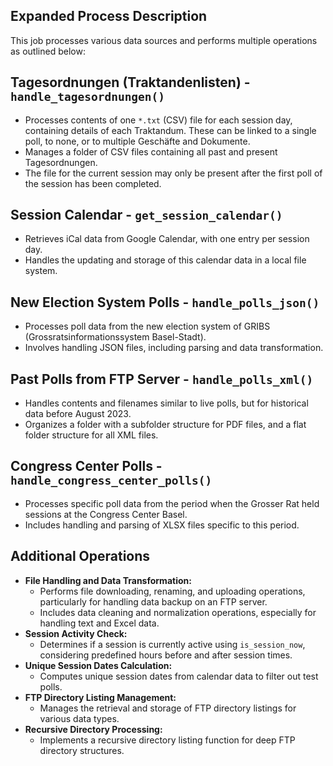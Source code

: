 ## Expanded Process Description

This job processes various data sources and performs multiple operations as outlined below:

## Tagesordnungen (Traktandenlisten) - `handle_tagesordnungen()`
- Processes contents of one `*.txt` (CSV) file for each session day, containing details of each Traktandum. These can be linked to a single poll, to none, or to multiple Geschäfte and Dokumente.
- Manages a folder of CSV files containing all past and present Tagesordnungen.
- The file for the current session may only be present after the first poll of the session has been completed.

## Session Calendar - `get_session_calendar()`
- Retrieves iCal data from Google Calendar, with one entry per session day.
- Handles the updating and storage of this calendar data in a local file system.

## New Election System Polls - `handle_polls_json()`
- Processes poll data from the new election system of GRIBS (Grossratsinformationssystem Basel-Stadt).
- Involves handling JSON files, including parsing and data transformation.

## Past Polls from FTP Server - `handle_polls_xml()`
- Handles contents and filenames similar to live polls, but for historical data before August 2023.
- Organizes a folder with a subfolder structure for PDF files, and a flat folder structure for all XML files.

## Congress Center Polls - `handle_congress_center_polls()`
- Processes specific poll data from the period when the Grosser Rat held sessions at the Congress Center Basel.
- Includes handling and parsing of XLSX files specific to this period.

## Additional Operations
- **File Handling and Data Transformation:**
  - Performs file downloading, renaming, and uploading operations, particularly for handling data backup on an FTP server.
  - Includes data cleaning and normalization operations, especially for handling text and Excel data.
- **Session Activity Check:**
  - Determines if a session is currently active using `is_session_now`, considering predefined hours before and after session times.
- **Unique Session Dates Calculation:**
  - Computes unique session dates from calendar data to filter out test polls.
- **FTP Directory Listing Management:**
  - Manages the retrieval and storage of FTP directory listings for various data types.
- **Recursive Directory Processing:**
  - Implements a recursive directory listing function for deep FTP directory structures.
